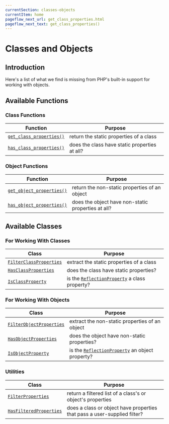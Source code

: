 ```yaml
---
currentSection: classes-objects
currentItem: home
pageflow_next_url: get_class_properties.html
pageflow_next_text: get_class_properties()
---
```


# Classes and Objects

## Introduction

Here's a list of what we find is missing from PHP's built-in support for working with objects.

## Available Functions

### Class Functions

Function | Purpose
---------|--------
[`get_class_properties()`](get_class_properties.html) | return the static properties of a class
[`has_class_properties()`](has_class_properties.html) | does the class have static properties at all?

### Object Functions

Function | Purpose
---------|--------
[`get_object_properties()`](get_object_properties.html) | return the non-static properties of an object
[`has_object_properties()`](has_object_properties.html) | does the object have non-static properties at all?

## Available Classes

### For Working With Classes

Class | Purpose
------| -------
[`FilterClassProperties`](FilterClassProperties.html) | extract the static properties of a class
[`HasClassProperties`](HasClassProperties.html) | does the class have static properties?
[`IsClassProperty`](IsClassProperty.html) | is the [`ReflectionProperty`](http://www.php.net/ReflectionProperty) a class property?

### For Working With Objects

Class | Purpose
------|--------
[`FilterObjectProperties`](FilterObjectProperties.html) | extract the non-static properties of an object
[`HasObjectProperties`](HasObjectProperties.html) | does the object have non-static properties?
[`IsObjectProperty`](IsObjectProperty.html) | is the [`ReflectionProperty`](http://www.php.net/ReflectionProperty) an object property?

### Utilities

Class | Purpose
------|--------
[`FilterProperties`](FilterProperties.html) | return a filtered list of a class's or object's properties
[`HasFilteredProperties`](HasProperties.html) | does a class or object have properties that pass a user-supplied filter?

